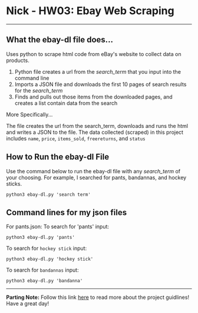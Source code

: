 # Nick - HW03: Ebay Web Scraping

---

## What the ebay-dl file does...

Uses python to scrape html code from eBay's website to collect data on products. 

1. Python file creates a url from the *search_term* that you input into the command line
2. Imports a JSON file and downloads the first 10 pages of search results for the *search_term*
3. Finds and pulls out those items from the downloaded pages, and creates a list contain data from the search

More Specifically...

The file creates the url from the search_term, downloads and runs the html and writes a JSON to the file. The data collected (scraped) in this project includes `name`, `price`, `items_sold`, `freereturns`, and `status`




## How to Run the ebay-dl File

Use the command below to run the ebay-dl file with any *search_term* of your choosing. For example, I searched for pants, bandannas, and hockey sticks. 

```
python3 ebay-dl.py 'search term'
```

## Command lines for my json files

For pants.json:
To search for 'pants' input: 
```
python3 ebay-dl.py 'pants'
```

To search for `hockey stick` input:
```
python3 ebay-dl.py 'hockey stick'
```

To search for `bandannas` input:
```
python3 ebay-dl.py 'bandanna'
```
---

**Parting Note:** Follow this link [here](https://github.com/mikeizbicki/cmc-csci040/tree/2021fall/hw_03) to read more about the project guidlines! Have a great day!
